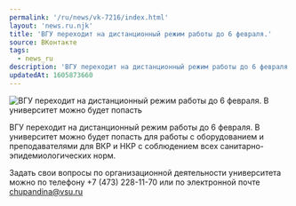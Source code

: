 ```yaml
---
permalink: '/ru/news/vk-7216/index.html'
layout: 'news.ru.njk'
title: 'ВГУ переходит на дистанционный режим работы до 6 февраля.'
source: ВКонтакте
tags:
  - news_ru
description: 'ВГУ переходит на дистанционный режим работы до 6 февраля.'
updatedAt: 1605873660
---
```

![ВГУ переходит на дистанционный режим работы до 6 февраля. В университет можно будет попасть](https://sun9-35.userapi.com/impg/2R2neFXe4_bmKaUEv5YIi2wyjh6N18CNrRmaQA/YWJ-YACCpDY.jpg?size=1280x960&quality=96&proxy=1&sign=68c2bf88ccec024459ceaa7bf5f1c2aa&c_uniq_tag=CVbtR_jvlAiolbbulcc_og95gERHjVr6CRflK2xKOGQ&type=album)

ВГУ переходит на дистанционный режим работы до 6 февраля. В университет можно будет попасть для работы с оборудованием и преподавателями для ВКР и НКР с соблюдением всех санитарно-эпидемиологических норм.

Задать свои вопросы по организационной деятельности университета можно по телефону +7 (473) 228-11-70 или по электронной почте chupandina@vsu.ru
